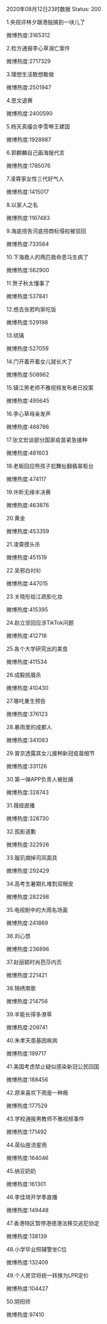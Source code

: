 2020年08月12日23时数据
Status: 200

1.央视评林夕跟港独搞到一块儿了

微博热度:3165312

2.检方通报李心草溺亡案件

微博热度:2717329

3.理想生活敢想敢做

微博热度:2501947

4.思文退赛

微博热度:2400590

5.杨天真撮合李雪琴王建国

微博热度:1928987

6.郭麒麟自己画海报代言

微博热度:1785076

7.凌霄家女性三代好气人

微博热度:1415017

8.以家人之名

微博热度:1167483

9.海底捞告河底捞商标侵权被驳回

微博热度:733564

10.下海救人的两匹救命恩马生病了

微博热度:562900

11.贺子秋太懂事了

微博热度:537841

12.想去张若昀家吃饭

微博热度:529198

13.琉璃

微博热度:527059

14.门开着开着女儿就长大了

微博热度:508962

15.镇江男老师不雅视频发布者已投案

微博热度:495645

16.李心草母亲发声

微博热度:488786

17.张文宏谈部分国家疫苗紧急接种

微博热度:481603

18.老板回应熊孩子尬舞扯翻翡翠柜台

微博热度:474117

19.许昕无缘半决赛

微博热度:463876

20.黄金

微博热度:453359

21.凌霄摸头杀

微博热度:451519

22.吴邪白衬衫

微博热度:447015

23.关晓彤给江疏影化妆

微博热度:415395

24.赵立坚回应涉TikTok问题

微博热度:412718

25.各个大学研究出的美食

微博热度:411534

26.成毅挑眉杀

微博热度:410430

27.哪吒重生预告

微博热度:376123

28.暴雨里的成都人

微博热度:341083

29.普京透露其女儿接种新冠疫苗细节

微博热度:331126

30.第一弹APP负责人被批捕

微博热度:328743

31.薇娅直播

微博热度:328730

32.孤影道歉

微博热度:322926

33.璇玑摘掉司凤面具

微博热度:292429

34.高考生暑期扎堆割双眼皮

微博热度:282298

35.电视剧中的大雨名场面

微博热度:241869

36.刘心悠

微博热度:236896

37.赵丽颖时尚芭莎内页

微博热度:221421

38.锦绣南歌

微博热度:214756

39.羊能长得多潦草

微博热度:209741

40.朱孝天患基因疾病

微博热度:199717

41.美国考虑禁止疑似感染新冠公民回国

微博热度:188456

42.原来喜欢下雨是一种瘾

微博热度:177529

43.学校通报男教师不雅视频事件

微博热度:171492

44.英仙座流星雨

微博热度:164046

45.纳豆奶奶

微博热度:161301

46.李佳琦开学季直播

微博热度:149448

47.香港特区暂停港德港法移交逃犯协定

微博热度:138139

48.小学毕业照辅警坐C位

微博热度:132409

49.个人房贷将统一转换为LPR定价

微博热度:104427

50.阴阳师

微博热度:97410

